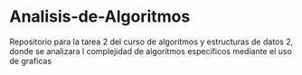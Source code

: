 # Analisis-de-Algoritmos
Repositorio para la tarea 2 del curso de algoritmos y estructuras de datos 2, donde se analizara l complejidad de algoritmos especificos mediante el uso de graficas
